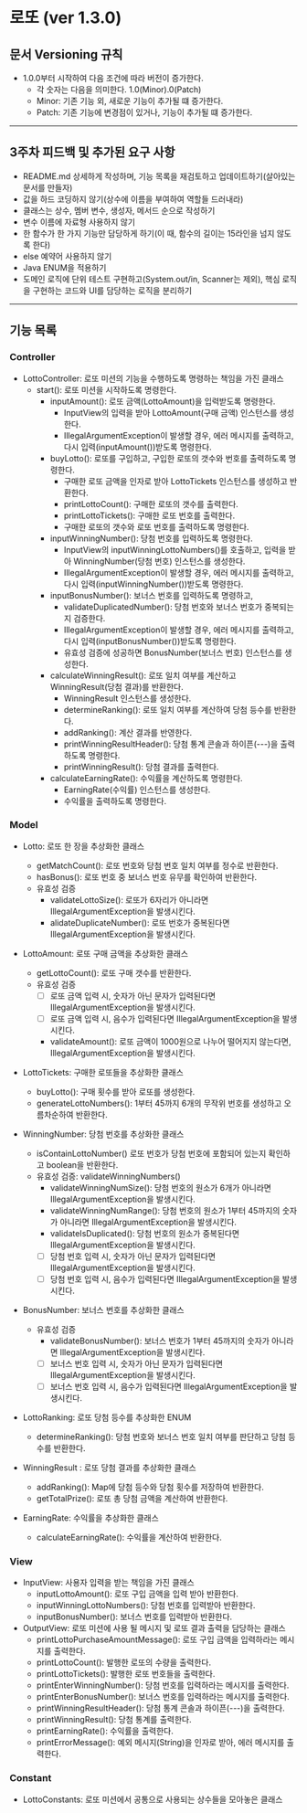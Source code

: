 # 로또 (ver 1.3.0)

## 문서 Versioning 규칙

- 1.0.0부터 시작하여 다음 조건에 따라 버전이 증가한다.
  - 각 숫자는 다음을 의미한다. 1.0(Minor).0(Patch)
  - Minor: 기존 기능 외, 새로운 기능이 추가될 떄 증가한다.
  - Patch: 기존 기능에 변경점이 있거나, 기능이 추가될 떄 증가한다.

---

## 3주차 피드백 및 추가된 요구 사항 

- README.md 상세하게 작성하며, 기능 목록을 재검토하고 업데이트하기(살아있는 문서를 만들자)
- 값을 하드 코딩하지 않기(상수에 이름을 부여하여 역할들 드러내라)
- 클래스는 상수, 멤버 변수, 생성자, 메서드 순으로 작성하기
- 변수 이름에 자료형 사용하지 않기
- 한 함수가 한 가지 기능만 담당하게 하기(이 때, 함수의 길이는 15라인을 넘지 않도록 한다)
- else 예약어 사용하지 않기
- Java ENUM을 적용하기
- 도메인 로직에 단위 테스트 구현하고(System.out/in, Scanner는 제외), 핵심 로직을 구현하는 코드와 UI를 담당하는 로직을 분리하기

---

## 기능 목록

### Controller
- LottoController: 로또 미션의 기능을 수행하도록 명령하는 책임을 가진 클래스
  - start(): 로또 미션을 시작하도록 명령한다.
    - inputAmount(): 로또 금액(LottoAmount)을 입력받도록 명령한다.
      - InputView의 입력을 받아 LottoAmount(구매 금액) 인스턴스를 생성한다.
      - IllegalArgumentException이 발생할 경우, 에러 메시지를 출력하고, 다시 입력(inputAmount())받도록 명령한다.
    - buyLotto(): 로또를 구입하고, 구입한 로또의 갯수와 번호를 출력하도록 명령한다.
      - 구매한 로또 금액을 인자로 받아 LottoTickets 인스턴스를 생성하고 반환한다.
      - printLottoCount(): 구매한 로또의 갯수를 출력한다.
      - printLottoTickets(): 구매한 로또 번호를 출력한다.
      - 구매한 로또의 갯수와 로또 번호를 출력하도록 명령한다.
    - inputWinningNumber(): 당첨 번호를 입력하도록 명령한다.
      - InputView의 inputWinningLottoNumbers()를 호출하고, 입력을 받아 WinningNumber(당첨 번호) 인스턴스를 생성한다.
      - IllegalArgumentException이 발생할 경우, 에러 메시지를 출력하고, 다시 입력(inputWinningNumber())받도록 명령한다.
    - inputBonusNumber(): 보너스 번호를 입력하도록 명령하고, 
      - validateDuplicatedNumber(): 당첨 번호와 보너스 번호가 중복되는지 검증한다.
      - IllegalArgumentException이 발생할 경우, 에러 메시지를 출력하고, 다시 입력(inputBonusNumber())받도록 명령한다.
      - 유효성 검증에 성공하면 BonusNumber(보너스 번호) 인스턴스를 생성한다.
    - calculateWinningResult(): 로또 일치 여부를 계산하고 WinningResult(당첨 결과)를 반환한다.
      - WinningResult 인스턴스를 생성한다.
      - determineRanking(): 로또 일치 여부를 계산하여 당첨 등수를 반환한다.
      - addRanking(): 계산 결과를 반영한다.
      - printWinningResultHeader(): 당첨 통계 콘솔과 하이픈(---)을 출력하도록 명령한다.
      - printWinningResult(): 당첨 결과를 출력한다.
    - calculateEarningRate(): 수익률을 계산하도록 명령한다.
      - EarningRate(수익률) 인스턴스를 생성한다.
      - 수익률을 출력하도록 명령한다.

### Model
- Lotto: 로또 한 장을 추상화한 클래스
  - getMatchCount(): 로또 번호와 당첨 번호 일치 여부를 정수로 반환한다.
  - hasBonus(): 로또 번호 중 보너스 번호 유무를 확인하여 반환한다.
  - 유효성 검증
    - validateLottoSize(): 로또가 6자리가 아니라면 IllegalArgumentException을 발생시킨다.
    - alidateDuplicateNumber(): 로또 번호가 중복된다면 IllegalArgumentException을 발생시킨다.
- LottoAmount: 로또 구매 금액을 추상화한 클래스
  - getLottoCount(): 로또 구매 갯수를 반환한다.
  - 유효성 검증
    - [ ] 로또 금액 입력 시, 숫자가 아닌 문자가 입력된다면 IllegalArgumentException을 발생시킨다.
    - [ ] 로또 금액 입력 시, 음수가 입력된다면 IllegalArgumentException을 발생시킨다.
    - validateAmount(): 로또 금액이 1000원으로 나누어 떨어지지 않는다면, IllegalArgumentException을 발생시킨다.

- LottoTickets: 구매한 로또들을 추상화한 클래스
  - buyLotto(): 구매 횟수를 받아 로또를 생성한다.
  - generateLottoNumbers(): 1부터 45까지 6개의 무작위 번호를 생성하고 오름차순하여 반환한다.
- WinningNumber: 당첨 번호를 추상화한 클래스
  - isContainLottoNumber() 로또 번호가 당첨 번호에 포함되어 있는지 확인하고 boolean을 반환한다.
  - 유효성 검증: validateWinningNumbers()
    - validateWinningNumSize(): 당첨 번호의 원소가 6개가 아니라면 IllegalArgumentException을 발생시킨다.
    - validateWinningNumRange(): 당첨 번호의 원소가 1부터 45까지의 숫자가 아니라면 IllegalArgumentException을 발생시킨다.
    - validateIsDuplicated(): 당첨 번호의 원소가 중복된다면 IllegalArgumentException을 발생시킨다.
    - [ ] 당첨 번호 입력 시, 숫자가 아닌 문자가 입력된다면 IllegalArgumentException을 발생시킨다.
    - [ ] 당첨 번호 입력 시, 음수가 입력된다면 IllegalArgumentException을 발생시킨다.
- BonusNumber: 보너스 번호를 추상화한 클래스
  - 유효성 검증
    - validateBonusNumber(): 보너스 번호가 1부터 45까지의 숫자가 아니라면 IllegalArgumentException을 발생시킨다.
    - [ ] 보너스 번호 입력 시, 숫자가 아닌 문자가 입력된다면 IllegalArgumentException을 발생시킨다.
    - [ ] 보너스 번호 입력 시, 음수가 입력된다면 IllegalArgumentException을 발생시킨다.
- LottoRanking: 로또 당첨 등수를 추상화한 ENUM
  - determineRanking(): 당첨 번호와 보너스 번호 일치 여부를 판단하고 당첨 등수를 반환한다.
- WinningResult : 로또 당첨 결과를 추상화한 클래스
  - addRanking(): Map에 당첨 등수와 당첨 횟수를 저장하여 반환한다.
  - getTotalPrize(): 로또 총 당첨 금액을 계산하여 반환한다.
- EarningRate: 수익률을 추상화한 클래스
  - calculateEarningRate(): 수익률을 계산하여 반환한다.

### View
- InputView: 사용자 입력을 받는 책임을 가진 클래스
  - inputLottoAmount(): 로또 구입 금액을 입력 받아 반환한다.
  - inputWinningLottoNumbers(): 당첨 번호를 입력받아 반환한다.
  - inputBonusNumber(): 보너스 번호를 입력받아 반환한다.
- OutputView: 로또 미션에 사용 될 메시지 및 로또 결과 출력을 담당하는 클래스
  - printLottoPurchaseAmountMessage(): 로또 구입 금액을 입력하라는 메시지를 출력한다.
  - printLottoCount(): 발행한 로또의 수량을 출력한다.
  - printLottoTickets(): 발행한 로또 번호들을 출력한다.
  - printEnterWinningNumber(): 당첨 번호를 입력하라는 메시지를 출력한다.
  - printEnterBonusNumber(): 보너스 번호를 입력하라는 메시지를 출력한다.
  - printWinningResultHeader(): 당첨 통계 콘솔과 하이픈(---)을 출력한다.
  - printWinningResult(): 당첨 통계를 출력한다.
  - printEarningRate(): 수익률을 출력한다.
  - printErrorMessage(): 예외 메시지(String)을 인자로 받아, 에러 메시지를 출력한다.

### Constant
- LottoConstants: 로또 미션에서 공통으로 사용되는 상수들을 모아놓은 클래스
